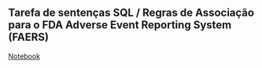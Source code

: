 ## Tarefa de sentenças SQL / Regras de Associação para o FDA Adverse Event Reporting System (FAERS)

[Notebook](notebook/lab05-ra204729.ipynb)
